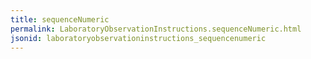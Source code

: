 ```yaml
---
title: sequenceNumeric
permalink: LaboratoryObservationInstructions.sequenceNumeric.html
jsonid: laboratoryobservationinstructions_sequencenumeric
---
```

